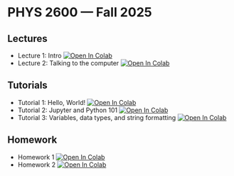 # PHYS 2600 — Fall 2025

## Lectures

- Lecture 1: Intro [![Open In Colab](https://colab.research.google.com/assets/colab-badge.svg)](https://colab.research.google.com/github/wlough/CU-Phys2600-Fall2025/blob/main/lectures/lec01-intro.ipynb)
- Lecture 2: Talking to the computer [![Open In Colab](https://colab.research.google.com/assets/colab-badge.svg)](https://colab.research.google.com/github/wlough/CU-Phys2600-Fall2025/blob/main/lectures/lec02-basic-syntax.ipynb)


## Tutorials

- Tutorial 1: Hello, World! [![Open In Colab](https://colab.research.google.com/assets/colab-badge.svg)](https://colab.research.google.com/github/wlough/CU-Phys2600-Fall2025/blob/main/tutorials/tut01/tut01.ipynb)
- Tutorial 2: Jupyter and Python 101 [![Open In Colab](https://colab.research.google.com/assets/colab-badge.svg)](https://colab.research.google.com/github/wlough/CU-Phys2600-Fall2025/blob/main/tutorials/tut02/tut02.ipynb)
- Tutorial 3: Variables, data types, and string formatting [![Open In Colab](https://colab.research.google.com/assets/colab-badge.svg)](https://colab.research.google.com/github/wlough/CU-Phys2600-Fall2025/blob/main/tutorials/tut03/tut03.ipynb)

## Homework

- Homework 1 [![Open In Colab](https://colab.research.google.com/assets/colab-badge.svg)](https://colab.research.google.com/github/wlough/CU-Phys2600-Fall2025/blob/main/homework/hw01/hw01.ipynb)
- Homework 2 [![Open In Colab](https://colab.research.google.com/assets/colab-badge.svg)](https://colab.research.google.com/github/wlough/CU-Phys2600-Fall2025/blob/main/homework/hw01/hw01.ipynb)